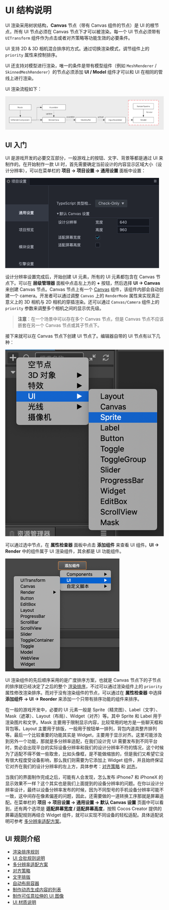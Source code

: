 # UI 结构说明

UI 渲染采用树状结构，**Canvas** 节点（带有 Canvas 组件的节点）是 UI 的根节点，所有 UI 节点必须在 Canvas 节点下才可以被渲染。每一个 UI 节点必须带有 `UITransform` 组件作为点击或者对齐策略等功能生效的必要条件。

UI 支持 2D & 3D 相机混合排序的方式。通过切换渲染模式，调节组件上的 `priority` 属性来控制排序。

UI 还支持对模型进行渲染，唯一的条件是带有模型组件（例如 `MeshRenderer` / `SkinnedMeshRenderer`）的节点必须添加 **UI / Model** 组件才可以和 UI 在相同的管线上进行渲染。

UI 渲染流程如下：

![render](render.png)

## UI 入门

UI 是游戏开发的必要交互部分，一般游戏上的按钮、文字、背景等都是通过 UI 来制作的。在开始制作一款 UI 时，首先需要确定当前设计的内容显示区域大小（设计分辨率），可以在菜单栏的 **项目 -> 项目设置 -> 通用设置** 面板中设置：

![resolution-config](multi-resolution/resolution_config.png)

设计分辨率设置完成后，开始创建 UI 元素，所有的 UI 元素都包含在 Canvas 节点下。可以在 **层级管理器** 面板中点击左上方的 **+** 按钮，然后选择 **UI -> Canvas** 来创建 Canvas 节点。Canvas 节点上有一个 [Canvas](../editor/canvas.md) 组件，该组件内部会自动创建一个 camera。开发者可以通过调整 `Canvas` 上的 `RenderMode` 属性来实现真正意义上的 3D 相机与 2D 相机的穿插渲染。还可以通过 `Canvas/Camera` 组件上的 `priority` 参数来调整多个相机之间的显示优先级。

> **注意**：在一个场景中可以存在多个 Canvas 节点，但是 Canvas 节点不应该嵌套在另一个 Canvas 节点或其子节点下。

接下来就可以在 Canvas 节点下创建 UI 节点了。编辑器自带的 UI 节点有以下几种：

![create-ui](../editor/create-ui.png)

可以通过选中节点，在 **属性检查器** 面板中点击 **添加组件** 来查看 UI 组件。**UI -> Render** 中的组件属于 UI 渲染组件，其余都是 UI 功能组件。

![add-component](../editor/add-component.png)

UI 渲染组件的先后顺序采用的是广度排序方案，也就是 Canvas 节点下的子节点的排序就已经决定了之后的整个 [渲染排序](priority.md)，不过可以通过渲染组件上的 `priority` 属性修改渲染排序。而对于没有渲染组件的节点，可以通过在 **属性检查器** 中选择 **添加组件 -> UI -> Reorder** 来添加一个只带有排序功能的组件来排序。

在一般的游戏开发中，必要的 UI 元素一般是 Sprite（精灵图）、Label（文字）、Mask（遮罩）、Layout（布局）、Widget（对齐）等。其中 Sprite 和 Label 用于渲染图片和文字。Mask 主要用于限制显示内容，比较常用的地方是一些聊天框和背包等。Layout 主要用于排版，一般用于按钮单一排列，背包内道具整齐排列等。最后一个比较重要的功能其实是 Widget，主要用于显示对齐。这里可能涉及到另外一个功能，那就是多分辨率适配，在我们设计完 UI 需要发布到不同平台时，势必会出现平台的实际设备分辨率和我们的设计分辨率不符的情况，这个时候为了适配不得不做一些取舍，比如头像框，是不能做缩放的，但是我们又希望它没有很大程度受设备影响，那么我们则需要为它添加上 Widget 组件，并且始终保证它对齐在我们的设计分辨率的左上方，具体参考：[对齐策略](widget-align.md) 和 [对齐](../editor/widget.md)。

当我们的界面制作完成之后，可能有人会发现，怎么发布 iPhone7 和 iPhoneX 的显示效果不一样？这个其实也是我们上面提到的设备分辨率的问题。在你以设计分辨率设计，最终以设备分辨率发布的时候，因为不同型号的手机设备分辨率可能不一致，这中间存在像素偏差的问题，因此，还需要做的一道转换工序那就是屏幕适配。在菜单栏的 **项目 -> 项目设置 -> 通用设置 -> 默认 Canvas 设置** 页面中可以看到，还有两个选项是 **适配屏幕宽度 / 适配屏幕高度**，按照 Cocos Creator 提供的屏幕适配规则再结合 Widget 组件，就可以实现不同设备的轻松适配。具体适配说明可参考 [多分辨率适配方案](multi-resolution.md)。

## UI 规则介绍

- [渲染排序规则](priority.md)
- [UI 合批规则说明](ui-batch.md)
- [多分辨率适配方案](multi-resolution.md)
- [对齐策略](widget-align.md)
- [文字排版](label-layout.md)
- [自动布局容器](auto-layout.md)
- [制作动态生成内容的列表](list-with-data.md)
- [制作可任意拉伸的 UI 图像](sliced-sprite.md)
- [UI 材质说明](ui-material.md)
